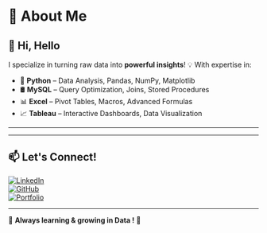 # 🚀 **About Me**  

## 👋 Hi, Hello
I specialize in turning raw data into **powerful insights**! 💡 With expertise in:

- 🐍 **Python** – Data Analysis, Pandas, NumPy, Matplotlib
- 🛢 **MySQL** – Query Optimization, Joins, Stored Procedures
- 📊 **Excel** – Pivot Tables, Macros, Advanced Formulas
- 📈 **Tableau** – Interactive Dashboards, Data Visualization

---  


---

## 📫 **Let's Connect!**  
[![LinkedIn](https://img.shields.io/badge/LinkedIn-Connect-blue?style=for-the-badge&logo=linkedin)](https://www.linkedin.com/in/)  
[![GitHub](https://img.shields.io/badge/GitHub-Follow-black?style=for-the-badge&logo=github)](https://github.com/yourprofile)  
[![Portfolio](https://img.shields.io/badge/Portfolio-Visit-green?style=for-the-badge)](https://yourwebsite.com)  

---  

🌟 **Always learning & growing in Data !** 🚀

